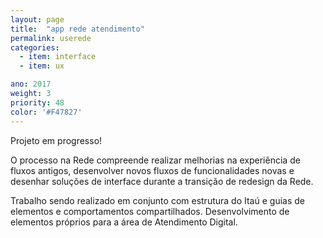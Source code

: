 ```yaml
---
layout: page
title:  "app rede atendimento"
permalink: userede
categories:
  - item: interface
  - item: ux

ano: 2017
weight: 3
priority: 48
color: '#F47827'
---
```


Projeto em progresso!

O processo na Rede compreende realizar melhorias na experiência de fluxos antigos, desenvolver novos fluxos de funcionalidades novas e desenhar soluções de interface durante a transição de redesign da Rede.

Trabalho sendo realizado em conjunto com estrutura do Itaú e guias de elementos e comportamentos compartilhados. Desenvolvimento de elementos próprios para a área de Atendimento Digital.
